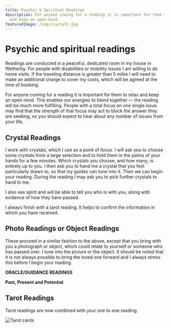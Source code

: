 ```yaml
---
title: Psychic & Spiritual Readings
description: For anyone coming for a reading it is important for them to relax
  and keep an open mind.
featuredImage: /img/crystals.jpg
---
```

# Psychic and spiritual readings

Readings are conducted in a peaceful, dedicated room in my house in Wetherby. For people with disabilities or mobility issues I am willing to do home visits. If the traveling distance is greater than 5 miles I will need to make an additional charge to cover my costs, which will be agreed at the time of booking.

For anyone coming for a reading it is important for them to relax and keep an open mind. This enables our energies to blend together — the reading will be much more fulfilling. People with a total focus on one single issue may find that the strength of that focus may act to block the answer they are seeking, so you should expect to hear about any number of issues from your life.

## Crystal Readings

I work with crystals, which I use as a point of focus. I will ask you to choose some crystals from a large selection and to hold them in the palms of your hands for a few minutes. Which crystals you choose, and how many, is entirely up to you. I then ask you to hand me a crystal that you feel particularly drawn to, so that my guides can tune into it. Then we can begin your reading. During the reading I may ask you to pick further crystals to hand to me.

I also see spirit and will be able to tell you who is with you, along with evidence of how they have passed.

I always finish with a tarot reading. It helps to confirm the information in which you have received.

## Photo Readings or Object Readings

These proceed in a similar fashion to the above, except that you bring with you a photograph or object, which could relate to yourself or someone who has passed over. I tune into the picture or the object. It should be noted that it is not always possible to bring the loved one forward and I always stress this before I begin your reading.

**ORACLE/GUIDANCE READINGS**

**Past, Present and Potential**

## Tarot Readings

Tarot readings are now combined with your one to one reading.

![Tarot cards](/img/tarot.jpg "Tarot cards")
